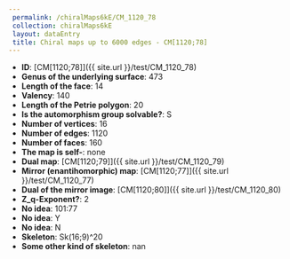 ```yaml
--- 
 permalink: /chiralMaps6kE/CM_1120_78 
 collection: chiralMaps6kE
 layout: dataEntry
 title: Chiral maps up to 6000 edges - CM[1120;78]
---
```


- **ID**: [CM[1120;78]]({{ site.url }}/test/CM_1120_78)
- **Genus of the underlying surface**: 473
- **Length of the face**: 14
- **Valency**: 140
- **Length of the Petrie polygon**: 20
- **Is the automorphism group solvable?**: S
- **Number of vertices**: 16
- **Number of edges**: 1120
- **Number of faces**: 160
- **The map is self-**: none
- **Dual map**: [CM[1120;79]]({{ site.url }}/test/CM_1120_79)
- **Mirror (enantihomorphic) map**: [CM[1120;77]]({{ site.url }}/test/CM_1120_77)
- **Dual of the mirror image**: [CM[1120;80]]({{ site.url }}/test/CM_1120_80)
- **Z_q-Exponent?**: 2
- **No idea**:  101:77
- **No idea**: Y
- **No idea**: N
- **Skeleton**: Sk(16;9)^20
- **Some other kind of skeleton**: nan
